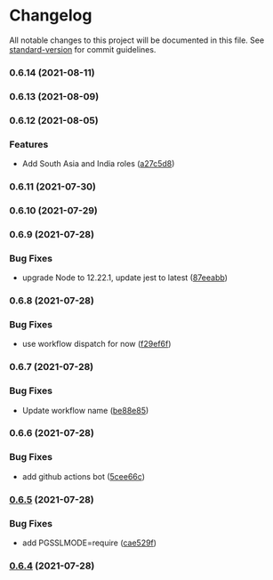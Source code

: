 # Changelog

All notable changes to this project will be documented in this file. See [standard-version](https://github.com/conventional-changelog/standard-version) for commit guidelines.

### 0.6.14 (2021-08-11)

### 0.6.13 (2021-08-09)

### 0.6.12 (2021-08-05)


### Features

* Add South Asia and India roles ([a27c5d8](https://github.com/causztic/reol-chan/commit/a27c5d812e00fa98d697f0896b82b6a33bf6aea9))

### 0.6.11 (2021-07-30)

### 0.6.10 (2021-07-29)

### 0.6.9 (2021-07-28)


### Bug Fixes

* upgrade Node to 12.22.1, update jest to latest ([87eeabb](https://github.com/causztic/reol-chan/commit/87eeabb2755f0337f116b94fc49eb17f24960f48))

### 0.6.8 (2021-07-28)


### Bug Fixes

* use workflow dispatch for now ([f29ef6f](https://github.com/causztic/reol-chan/commit/f29ef6f703720669a2d863eb9a40193d743c0c45))

### 0.6.7 (2021-07-28)


### Bug Fixes

* Update workflow name ([be88e85](https://github.com/causztic/reol-chan/commit/be88e850916007b11a2c107481e0efa2dbb90e59))

### 0.6.6 (2021-07-28)


### Bug Fixes

* add github actions bot ([5cee66c](https://github.com/causztic/reol-chan/commit/5cee66c30819447955b039489addd16e3ce04345))

### [0.6.5](https://github.com/causztic/reol-chan/compare/v0.6.4...v0.6.5) (2021-07-28)


### Bug Fixes

* add PGSSLMODE=require ([cae529f](https://github.com/causztic/reol-chan/commit/cae529f2d8bca65c92dffa9f922d2002eac96f1f))

### [0.6.4](https://github.com/causztic/reol-chan/compare/v0.5.1...v0.6.4) (2021-07-28)

